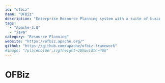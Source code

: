 ```yaml
---
id: "ofbiz"
name: "OFBiz"
description: "Enterprise Resource Planning system with a suite of business applications flexible enough to be used across any industry."
tags:
  - "Apache-2.0"
  - "Java"
category: "Resource Planning"
website: "https://ofbiz.apache.org/"
github: "https://github.com/apache/ofbiz-framework"
#image: "/placeholder.svg?height=300&width=400"
---
```


# OFBiz
